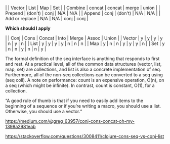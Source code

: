 |                | Vector  | List    | Map   | Set   |
| Combine        | concat  | concat  | merge | union |
| Prepend        | (don't) | conj    | N/A   | N/A   |
| Append         | conj    | (don't) | N/A   | N/A   |
| Add or replace | N/A     | N/A     | conj  | conj  |

**Which should I apply**

|        | Conj | Cons | Concat | Into | Merge | Assoc | Union |
| Vector | y    | y    | y      | y    | n     | y     | n     |
| List   | y    | y    | y      | y    | n     | n     | n     |
| Map    | y    | n    | n      | y    | y     | y     | n     |
| Set    | y    | n    | n      | y    | n     | n     | y     |

The formal definition of the seq interface is anything that responds to first
and rest. At a practical level, all of the common data structures (vector,
list, map, set) are collections, and list is also a concrete implementation of
seq. Furthermore, all of the non-seq collections can be converted to a seq
using (seq coll). A note on performance: count is an expensive operation, O(n),
on a seq (which might be infinite). In contrast, count is constant, O(1), for a
collection.

“A good rule of thumb is that if you need to easily add items to the beginning
of a sequence or if you’re writing a macro, you should use a list. Otherwise,
you should use a vector.“

https://medium.com/@greg_63957/conj-cons-concat-oh-my-1398a2981eab

https://stackoverflow.com/questions/3008411/clojure-cons-seq-vs-conj-list
